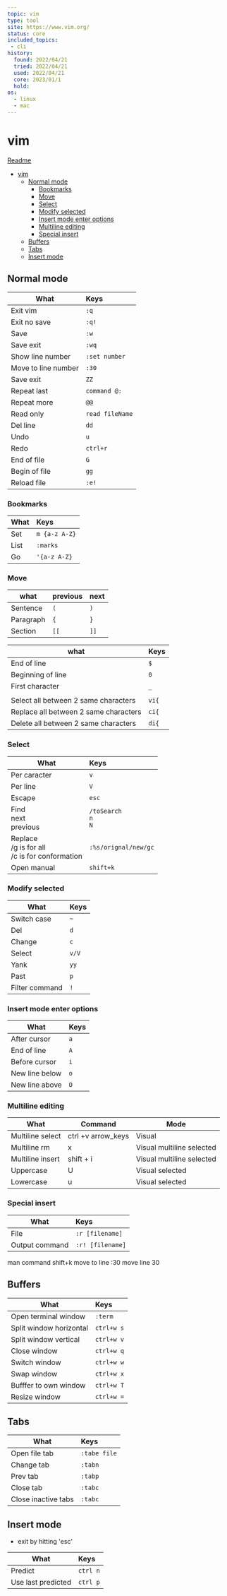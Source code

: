 ```yaml
---
topic: vim
type: tool
site: https://www.vim.org/
status: core
included_topics:
 - cli
history:
  found: 2022/04/21
  tried: 2022/04/21
  used: 2022/04/21
  core: 2023/01/1
  hold:
os:
  - linux
  - mac
---
```



# vim
[Readme](README.md)

- [vim](#vim)
	- [Normal mode](#normal-mode)
		- [Bookmarks](#bookmarks)
		- [Move](#move)
		- [Select](#select)
		- [Modify selected](#modify-selected)
		- [Insert mode enter options](#insert-mode-enter-options)
		- [Multiline editing](#multiline-editing)
		- [Special insert](#special-insert)
	- [Buffers](#buffers)
	- [Tabs](#tabs)
	- [Insert mode](#insert-mode)

## Normal mode

| What                | Keys                |
| ------------------- | :------------------ |
| Exit vim            | ```:q```            |
| Exit no save        | ```:q!```           |
| Save                | ```:w```            |
| Save exit           | ```:wq```           |
| Show line number    | ```:set number```   |
| Move to line number | ```:30```           |
| Save exit           | ```ZZ```            |
| Repeat last         | ```command @:```    |
| Repeat more         | ```@@```            |
| Read only           | ```read fileName``` |
| Del line            | ```dd```            |
| Undo                | ```u```             |
| Redo                | ```ctrl+r```        |
| End of file         | ```G```             |
| Begin of file       | ```gg```            |
| Reload file         | ```:e!```           |

### Bookmarks

| What | Keys              |
| ---- | :---------------- |
| Set  | ```m {a-z A-Z}``` |
| List | ```:marks ```     |
| Go   | ```'{a-z A-Z}```  |

### Move

| what      | previous | next     |
| --------- | :------- | :------- |
| Sentence  | ```(```  | ```)```  |
| Paragraph | ```{```  | ```}```  |
| Section   | ```[[``` | ```]]``` |



| what                                  | Keys      |
| ------------------------------------- | :-------- |
| End of line                           | ```$```   |
| Beginning of line                     | ```0```   |
| First character                       | ```_```   |
|                                       |           |
| Select all between 2 same characters  | ```vi{``` |
| Replace all between 2 same characters | ```ci{``` |
| Delete all between 2 same characters  | ```di{``` |




### Select

| What                                                 | Keys                                     |
| ---------------------------------------------------- | :--------------------------------------- |
| Per caracter                                         | ```v```                                  |
| Per line                                             | ```V```                                  |
| Escape                                               | ```esc```                                |
| Find  <br>next<br>previous                           | ```/toSearch``` <br> ```n```<br> ```N``` |
| Replace  <br>/g is for all<br>/c is for conformation | ```:%s/orignal/new/gc```                 |
| Open manual                                          | ```shift+k```                            |

### Modify selected

| What           | Keys      |
| -------------- | :-------- |
| Switch case    | ```~```   |
| Del            | ```d```   |
| Change         | ```c```   |
| Select         | ```v/V``` |
| Yank           | ```yy```  |
| Past           | ```p```   |
| Filter command | ```!```   |

### Insert mode enter options

| What           | Keys    |
| -------------- | :------ |
| After cursor   | ```a``` |
| End of line    | ```A``` |
| Before cursor  | ```i``` |
| New line below | ```o``` |
| New line above | ```O``` |

### Multiline editing

| What             | Command            | Mode                      |
| ---------------- | ------------------ | ------------------------- |
| Multiline select | ctrl +v arrow_keys | Visual                    |
| Multiline rm     | x                  | Visual multiline selected |
| Multiline insert | shift + i          | Visual multiline selected |
| Uppercase        | U                  | Visual selected           |
| Lowercase        | u                  | Visual selected           |

### Special insert

| What           | Keys                 |
| -------------- | :------------------- |
| File           | ```:r [filename]```  |
| Output command | ```:r! [filename]``` |


man command					 shift+k
move to line				 :30		move line 30

## Buffers

| What                    | Keys           |
| ----------------------- | :------------- |
| Open terminal window    | ```:term```    |
| Split window horizontal | ```ctrl+w s``` |
| Split window vertical   | ```ctrl+w v``` |
| Close window            | ```ctrl+w q``` |
| Switch window           | ```ctrl+w w``` |
| Swap window             | ```ctrl+w x``` |
| Bufffer to own window   | ```ctrl+w T``` |
| Resize window           | ```ctrl+w =``` |

## Tabs

| What                | Keys             |
| ------------------- | :--------------- |
| Open file tab       | ```:tabe file``` |
| Change tab          | ```:tabn```      |
| Prev tab            | ```:tabp```      |
| Close tab           | ```:tabc```      |
| Close inactive tabs | ```:tabc```      |




## Insert mode

- exit by hitting 	 'esc'

| What               | Keys         |
| ------------------ | :----------- |
| Predict            | ```ctrl n``` |
| Use last predicted | ```ctrl p``` |
